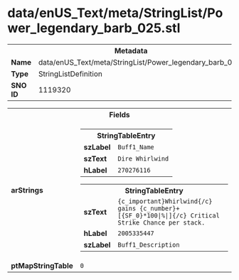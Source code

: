 <h1>data/enUS_Text/meta/StringList/Power_legendary_barb_025.stl</h1><table><tr><th colspan="100%">Metadata</th></tr><tr><td><b>Name</b></td><td>data/enUS_Text/meta/StringList/Power_legendary_barb_025.stl</td></tr><tr><td><b>Type</b></td><td>StringListDefinition</td></tr><tr><td><b>SNO ID</b></td><td>1119320</td></tr></table>

<table><tr><th colspan="100%">Fields</th></tr><tr><td><b>arStrings</b></td><td><table><tr><th colspan="100%">StringTableEntry</th></tr><tr><td><b>szLabel</b></td><td><code>Buff1_Name</code></td></tr><tr><td><b>szText</b></td><td><code>Dire Whirlwind</code></td></tr><tr><td><b>hLabel</b></td><td><code>270276116</code></td></tr></table>


<table><tr><th colspan="100%">StringTableEntry</th></tr><tr><td><b>szText</b></td><td><code>{c_important}Whirlwind{/c} gains {c_number}+[{SF_0}*100|%|]{/c} Critical Strike Chance per stack.</code></td></tr><tr><td><b>hLabel</b></td><td><code>2005335447</code></td></tr><tr><td><b>szLabel</b></td><td><code>Buff1_Description</code></td></tr></table>


</td></tr><tr><td><b>ptMapStringTable</b></td><td><code>0</code></td></tr></table>

